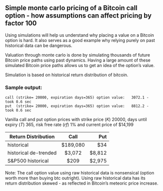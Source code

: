 ## Simple monte carlo pricing of a Bitcoin call option - how assumptions can affect pricing by factor 100

Using simulations will help us understand why placing a value on a Bitcoin option is hard. It also serves as a good example why relying purely on past historical data can be dangerous.

Valuation through monte carlo is done by simulating thousands of future Bitcoin price paths using past dynamics. Having a large amount of these simulated Bitcoin price paths allows us to get an idea of the option’s value.

Simulation is based on historical return distribution of bitcoin. 

### Sample output:
```
call (strike= 20000, expiration days=365) option value:   3072.1 - took 0.6 sec
put  (strike= 20000, expiration days=365) option value:   8812.2 - took 0.6 sec
```

Vanilla call and put option prices with strike price (*K*) 20000, days until expiry (*T*) 365, risk free rate (*rf*) 1% and current price of $14,199

| Return Distribution        | Call           | Put  |
| ------------- |:-------------:| -----:|
| historical      | $189,080 | $34 |
| historical de-trended      |  $3,072 |   $8,812 |
| S&P500 historical | $209  |    $2,975 |

Note: The call option value using raw historical data is nonsensical (option worth more than buying btc outright). Using raw historical data has its return distribution skewed - as reflected in Bitcoin’s meteoric price increase.

